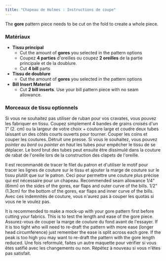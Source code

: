 ```yaml
---
title: "Chapeau de Holmes : Instructions de coupe"
---
```


The **gore** pattern piece needs to be cut on the fold to create a whole piece.

### Matériaux

- **Tissu principal**
  - Cut the amount of **gores** you selected in the pattern options
  - Coupez **4 parties** d'oreilles ou coupez **2 oreilles** de la partie principale et de la doublure.
  - Cut **4 bill** parts
- **Tissu de doublure**
  - Cut the amount of **gores** you selected in the pattern options
- **Bill Insert Material**
  - Cut **2 bill inserts**. Use your bill pattern piece with no seam allowance.

### Morceaux de tissu optionnels

Si vous ne souhaitez pas utiliser de ruban pour vos cravates, vous pouvez les fabriquer en tissu. Coupez simplement 4 bandes de grains croisés d'un 1" (2. cm) ou la largeur de votre choix + couture large et coudre deux tubes laissant un des côtés courts ouverts pour tourner. Couper les coins et couper les coutures. Détruit une presse. Si vous le souhaitez, vous pouvez _pointer au bord_ ou _pointer en haut_ les tubes pour empêcher le tissu de se déplacer. Le bord brut des tubes peut ensuite être dissimulé dans la couture de rabat de l'oreille lors de la construction des clapets de l'oreille.

<Note>

Il est recommandé de tracer le filet du patron et d'utiliser le motif pour tracer les lignes de couture sur le tissu et ajouter la marge de couture sur le tissu plutôt que sur le patron. Ceci pour permettre une couture plus précise qui est nécessaire pour un chapeau. Recommended seam allowance 1/4" (6mm) on the sides of the gores, ear flaps and outer curve of the bills. 1/2" (1.3cm) for the bottom of the gores, ear flaps and inner curve of the bills. Avec ces indemnités de couture, vous n'aurez pas à couper les quotas si vous ne le voulez pas.

</Note>
<Warning>

It is recommended to make a mock-up with your gore pattern first before cutting your fabrics. This is to test the length and ease of the gore piece. Assurez-vous de couper la marge de couture du fond avant de l'essayer. If it is too tight who will need to re-draft the pattern with more ease (longer head circumference) just remember the ease is split across each gore. If the peak is too high you may want to re-draft the pattern with the gore length reduced. Une fois reformulé, faites un autre maquette pour vérifier si vous êtes satifié avec les changements ou non. Répétez à nouveau si vous n'êtes pas satisfait.

</Warning>
